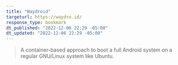 ```yaml
---
title: "Waydroid"
targeturl: https://waydro.id/ 
response_type: bookmark
dt_published: "2022-12-06 22:29 -05:00"
dt_updated: "2022-12-06 22:29 -05:00"
---
```


> A container-based approach to boot a full Android system on a regular GNU/Linux system like Ubuntu. 